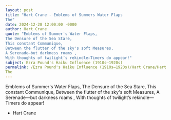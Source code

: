 ```yaml
---
layout: post
title: "Hart Crane - Emblems of Summers Water Flaps 
The"
date: 2024-12-28 12:00:00 -0000
author: Hart Crane
quote: "Emblems of Summer's Water Flaps, 
The Densure of the Sea Stare,
This constant Communique, 
Between the flutter of the sky's soft Measures,
A Serenade—but darkness roams , 
With thoughts of twilight’s rekindle—Timers do appear!"
subject: Ezra Pound's Haiku Influence (1910s–1920s)
permalink: /Ezra Pound's Haiku Influence (1910s–1920s)/Hart Crane/Hart Crane - Emblems of Summers Water Flaps 
The
---
```


Emblems of Summer's Water Flaps, 
The Densure of the Sea Stare,
This constant Communique, 
Between the flutter of the sky's soft Measures,
A Serenade—but darkness roams , 
With thoughts of twilight’s rekindle—Timers do appear!

- Hart Crane
